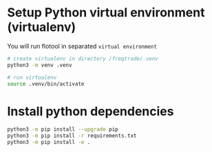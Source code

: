 # Setup Python virtual environment (virtualenv)

You will run flotool in separated `virtual environment`

```bash
# create virtualenv in directory /freqtrade/.venv
python3 -m venv .venv

# run virtualenv
source .venv/bin/activate
```

# Install python dependencies

```bash
python3 -m pip install --upgrade pip
python3 -m pip install -r requirements.txt
python3 -m pip install -e .